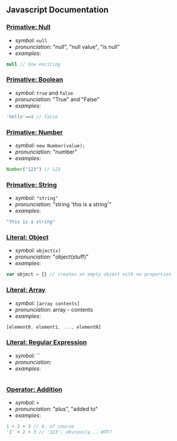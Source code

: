 ## Javascript Documentation

### [Primative: Null](https://developer.mozilla.org/en-US/docs/Web/JavaScript/Reference/Global_Objects/null)

* _symbol_: `null`
* _pronunciation_: "null", "null value", "is null"
* _examples_:
```javascript
null // how exciting
```

### [Primative: Boolean](https://developer.mozilla.org/en-US/docs/Web/JavaScript/Reference/Global_Objects/Boolean)

* _symbol_: `true` and `false`
* _pronunciation_: "True" and "False"
* _examples_:
```javascript
'hello'==4 // false
```

### [Primative: Number](https://developer.mozilla.org/en-US/docs/Web/JavaScript/Reference/Global_Objects/Number)

* _symbol_: `new Number(value);`
* _pronunciation_: "number"
* _examples_:
```javascript
Number("123") // 123
```

### [Primative: String](https://developer.mozilla.org/en-US/docs/Web/JavaScript/Reference/Global_Objects/String)

* _symbol_: `"string"`
* _pronunciation_: "string 'this is a string'"
* _examples_:
```javascript
"this is a string"
```

### [Literal: Object](https://developer.mozilla.org/en-US/docs/Web/JavaScript/Reference/Global_Objects/Object)

* _symbol_: `object(x)`
* _pronunciation_: "object(stuff)"
* _examples_:
```javascript
var object = {} // creates an empty object with no properties
```

### [Literal: Array](https://developer.mozilla.org/en-US/docs/Web/JavaScript/Reference/Global_Objects/Array)

* _symbol_: `[array contents]`
* _pronunciation_: array - contents
* _examples_:
```javascript
[element0, element1, ..., elementN]
```

### [Literal: Regular Expression](https://developer.mozilla.org/en-US/docs/Web/JavaScript/Reference/Global_Objects/RegExp)

* _symbol_: ``
* _pronunciation_:
* _examples_:
```javascript

```

### [Operator: Addition](https://developer.mozilla.org/en-US/docs/Web/JavaScript/Reference/Operators/Arithmetic_Operators#Addition_(.2B))

* _symbol_: `+`
* _pronunciation_: "plus", "added to"
* _examples_:
```javascript
1 + 2 + 3 // 6, of course
'1' + 2 + 3 // '123', obviously... WTF?
```

